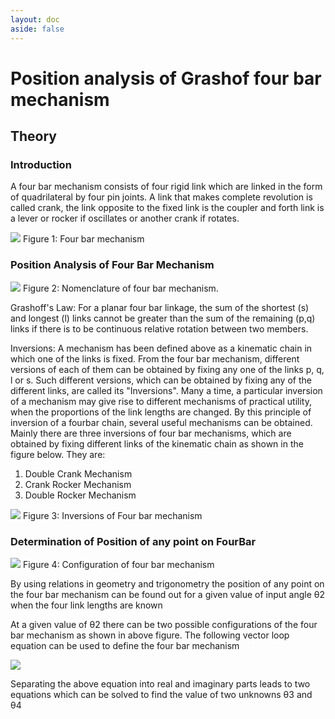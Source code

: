 ```yaml
---
layout: doc
aside: false
---
```


# Position analysis of Grashof four bar mechanism

## Theory

### Introduction

A four bar mechanism consists of four rigid link which are linked in the form of quadrilateral by four pin joints. A link that makes complete revolution is called crank, the link opposite to the fixed link is the coupler and forth link is a lever or rocker if oscillates or another crank if rotates.

![](https://mm-nitk.vlabs.ac.in/exp/position-analysis-grashof/images/pos1.png)
Figure 1: Four bar mechanism

### Position Analysis of Four Bar Mechanism

![](https://mm-nitk.vlabs.ac.in/exp/position-analysis-grashof/images/pos3.png)
Figure 2: Nomenclature of four bar mechanism.

Grashoff's Law: For a planar four bar linkage, the sum of the shortest (s) and longest (l) links cannot be greater than the sum of the remaining (p,q) links if there is to be continuous relative rotation between two members.

Inversions: A mechanism has been defined above as a kinematic chain in which one of the links is fixed. From the four bar mechanism, different versions of each of them can be obtained by fixing any one of the links p, q, l or s. Such different versions, which can be obtained by fixing any of the different links, are called its "Inversions". Many a time, a particular inversion of a mechanism may give rise to different mechanisms of practical utility, when the proportions of the link lengths are changed. By this principle of inversion of a fourbar chain, several useful mechanisms can be obtained. Mainly there are three inversions of four bar mechanisms, which are obtained by fixing different links of the kinematic chain as shown in the figure below. They are:

1. Double Crank Mechanism
2. Crank Rocker Mechanism
3. Double Rocker Mechanism

![](https://mm-nitk.vlabs.ac.in/exp/position-analysis-grashof/images/pos4.png)
Figure 3: Inversions of Four bar mechanism

### Determination of Position of any point on FourBar

![](https://mm-nitk.vlabs.ac.in/exp/position-analysis-grashof/images/pos5.png)
Figure 4: Configuration of four bar mechanism

By using relations in geometry and trigonometry the position of any point on the four bar mechanism can be found out for a given value of input angle θ2 when the four link lengths are known

At a given value of θ2 there can be two possible configurations of the four bar mechanism as shown in above figure. The following vector loop equation can be used to define the four bar mechanism

![](https://mm-nitk.vlabs.ac.in/exp/position-analysis-grashof/images/pos6.png)

Separating the above equation into real and imaginary parts leads to two equations which can be solved to find the value of two unknowns θ3 and θ4
